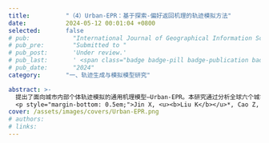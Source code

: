 ```yaml
---
title:          "（4）Urban-EPR：基于探索-偏好返回机理的轨迹模拟方法"
date:           2024-05-12 00:01:04 +0800
selected:       false
# pub:            "International Journal of Geographical Information Science (IJGIS)"
# pub_pre:        "Submitted to "
# pub_post:       'Under review.'
# pub_last:       ' <span class="badge badge-pill badge-publication badge-success">Spotlight</span>'
# pub_date:       "2024"
category:       "一、轨迹生成与模拟模型研究"

abstract: >-
  提出了面向城市内部个体轨迹模拟的通用机理模型—Urban-EPR。本研究通过分析全球六个城市的轨迹数据集，发现城市内部个体出行中的等待时间分布遵循对数正态分布且可用统一参数拟合；同时，统一机会（UO）模型相比其他常用模型可以更好地描述个体在城市内部的空间选择行为。Urban-EPR融入这些发现，将探索-偏好返回（EPR）框架中的等待时间采样部分替换为基于对数正态分布的采样，并在探索阶段使用UO模型来选择下一个位置。基于多种数据集及对比方法的实验显示了Urban-EPR模型在模拟城市内部个体轨迹方面的有效性。
  <p style="margin-bottom: 0.5em;">Jin X, <u><b>Liu K</b></u>*, Cao Z, Yin L, Luo Y, Zhao X. Urban-EPR: A universal model for simulating intra-urban human mobility[J]. International Journal of Geographical Information Science, 2025.（中科院一区SCI）<a href='https://doi.org/10.1080/13658816.2025.2456558' target='_blank'>[paper]</a></p>
cover: /assets/images/covers/Urban-EPR.png
# authors:
# links:
---
```

